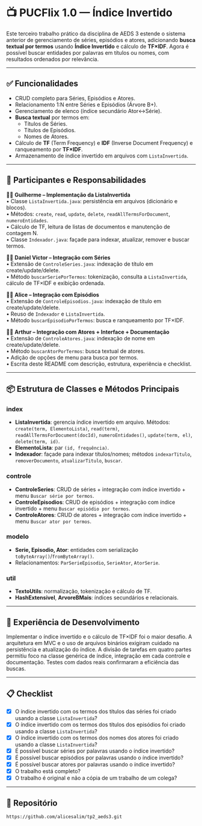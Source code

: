 # 📺 PUCFlix 1.0 — Índice Invertido

Este terceiro trabalho prático da disciplina de AEDS 3 estende o sistema anterior de gerenciamento de séries, episódios e atores, adicionando **busca textual por termos** usando **Índice Invertido** e cálculo de **TF×IDF**. Agora é possível buscar entidades por palavras em títulos ou nomes, com resultados ordenados por relevância.

---

## ✅ Funcionalidades

- CRUD completo para Séries, Episódios e Atores.
- Relacionamento 1:N entre Séries e Episódios (Árvore B+).  
- Gerenciamento de elenco (índice secundário Ator↔Série).  
- **Busca textual** por termos em:
  - Títulos de Séries.
  - Títulos de Episódios.
  - Nomes de Atores.
- Cálculo de **TF** (Term Frequency) e **IDF** (Inverse Document Frequency) e ranqueamento por **TF×IDF**.
- Armazenamento de índice invertido em arquivos com `ListaInvertida`.

---

## 👥 Participantes e Responsabilidades

🧑‍💻 **Guilherme – Implementação da ListaInvertida**  
• Classe `ListaInvertida.java`: persistência em arquivos (dicionário e blocos).  
• Métodos: `create`, `read`, `update`, `delete`, `readAllTermsForDocument`, `numeroEntidades`.  
• Cálculo de TF, leitura de listas de documentos e manutenção de contagem N.  
• Classe `Indexador.java`: façade para indexar, atualizar, remover e buscar termos.

🧑‍💻 **Daniel Victor – Integração com Séries**  
• Extensão de `ControleSeries.java`: indexação de título em create/update/delete.  
• Método `buscarSeriePorTermos`: tokenização, consulta a `ListaInvertida`, cálculo de TF×IDF e exibição ordenada.

🧑‍💻 **Alice – Integração com Episódios**  
• Extensão de `ControleEpisodios.java`: indexação de título em create/update/delete.  
• Reuso de `Indexador` e `ListaInvertida`.  
• Método `buscarEpisodioPorTermos`: busca e ranqueamento por TF×IDF.

🧑‍💻 **Arthur – Integração com Atores + Interface + Documentação**  
• Extensão de `ControleAtores.java`: indexação de nome em create/update/delete.  
• Método `buscarAtorPorTermos`: busca textual de atores.  
• Adição de opções de menu para busca por termos.  
• Escrita deste README com descrição, estrutura, experiência e checklist.

---

## 📦 Estrutura de Classes e Métodos Principais

### index
- **ListaInvertida**: gerencia índice invertido em arquivo. Métodos: `create(term, ElementoLista)`, `read(term)`, `readAllTermsForDocument(docId)`, `numeroEntidades()`, `update(term, el)`, `delete(term, id)`.
- **ElementoLista**: par `(id, frequência)`.
- **Indexador**: façade para indexar títulos/nomes; métodos `indexarTitulo`, `removerDocumento`, `atualizarTitulo`, `buscar`.

### controle
- **ControleSeries**: CRUD de séries + integração com índice invertido + menu `Buscar série por termos`.
- **ControleEpisodios**: CRUD de episódios + integração com índice invertido + menu `Buscar episódio por termos`.
- **ControleAtores**: CRUD de atores + integração com índice invertido + menu `Buscar ator por termos`.

### modelo
- **Serie, Episodio, Ator**: entidades com serialização `toByteArray()`/`fromByteArray()`.
- Relacionamentos: `ParSerieEpisodio`, `SerieAtor`, `AtorSerie`.

### util
- **TextoUtils**: normalização, tokenização e cálculo de TF.  
- **HashExtensivel**, **ArvoreBMais**: índices secundários e relacionais.

---

## 🧠 Experiência de Desenvolvimento

Implementar o índice invertido e o cálculo de TF×IDF foi o maior desafio. A arquitetura em MVC e o uso de arquivos binários exigiram cuidado na persistência e atualização do índice. A divisão de tarefas em quatro partes permitiu foco na classe genérica de índice, integração em cada controle e documentação. Testes com dados reais confirmaram a eficiência das buscas.

---

## 📋 Checklist

- [x] O índice invertido com os termos dos títulos das séries foi criado usando a classe `ListaInvertida`?  
- [x] O índice invertido com os termos dos títulos dos episódios foi criado usando a classe `ListaInvertida`?  
- [x] O índice invertido com os termos dos nomes dos atores foi criado usando a classe `ListaInvertida`?  
- [x] É possível buscar séries por palavras usando o índice invertido?  
- [x] É possível buscar episódios por palavras usando o índice invertido?  
- [x] É possível buscar atores por palavras usando o índice invertido?  
- [x] O trabalho está completo?  
- [x] O trabalho é original e não a cópia de um trabalho de um colega?

---

## 🔗 Repositório

`https://github.com/alicesalim/tp2_aeds3.git`  


